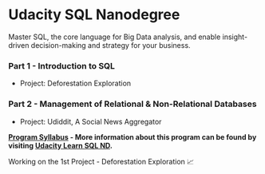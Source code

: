 # Udacity SQL Nanodegree 
Master SQL, the core language for Big Data analysis, and enable insight-driven decision-making and strategy for your business.

### Part 1 - Introduction to SQL
* Project: Deforestation Exploration

### Part 2 - Management of Relational & Non-Relational Databases
* Project: Udiddit, A Social News Aggregator

**[Program Syllabus](https://github.com/phphoebe/udacity-sql-nd-projects/blob/master/SQL%2BNanodegree%2BProgram%2BSyllabus.pdf) - More information about this program can be found by visiting [Udacity Learn SQL ND](https://www.udacity.com/course/learn-sql--nd072).**

Working on the 1st Project - Deforestation Exploration :chart_with_upwards_trend:
